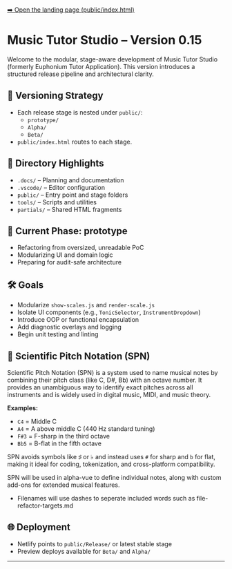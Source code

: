 [➡️ Open the landing page (public/index.html)](./index.html)

# Music Tutor Studio – Version 0.15

Welcome to the modular, stage-aware development of Music Tutor Studio (formerly Euphonium Tutor Application). This version introduces a structured release pipeline and architectural clarity.

## 🔄 Versioning Strategy

- Each release stage is nested under `public/`:
  - `prototype/`
  - `Alpha/`
  - `Beta/`
- `public/index.html` routes to each stage.

## 📁 Directory Highlights

- `.docs/` – Planning and documentation
- `.vscode/` – Editor configuration
- `public/` – Entry point and stage folders
- `tools/` – Scripts and utilities
- `partials/` – Shared HTML fragments

## 🧭 Current Phase: prototype

- Refactoring from oversized, unreadable PoC
- Modularizing UI and domain logic
- Preparing for audit-safe architecture

## 🛠️ Goals

- Modularize `show-scales.js` and `render-scale.js`
- Isolate UI components (e.g., `TonicSelector`, `InstrumentDropdown`)
- Introduce OOP or functional encapsulation
- Add diagnostic overlays and logging
- Begin unit testing and linting

## 🎼 Scientific Pitch Notation (SPN)

Scientific Pitch Notation (SPN) is a system used to name musical notes by combining their pitch class (like C, D#, Bb) with an octave number. It provides an unambiguous way to identify exact pitches across all instruments and is widely used in digital music, MIDI, and music theory.

**Examples:**

- `C4` = Middle C
- `A4` = A above middle C (440 Hz standard tuning)
- `F#3` = F-sharp in the third octave
- `Bb5` = B-flat in the fifth octave

SPN avoids symbols like ♯ or ♭ and instead uses `#` for sharp and `b` for flat, making it ideal for coding, tokenization, and cross-platform compatibility.

SPN will be used in alpha-vue to define individual notes, along with custom add-ons for extended musical features.

- Filenames will use dashes to seperate included words such as file-refactor-targets.md

## 🌐 Deployment

- Netlify points to `public/Release/` or latest stable stage
- Preview deploys available for `Beta/` and `Alpha/`

---
